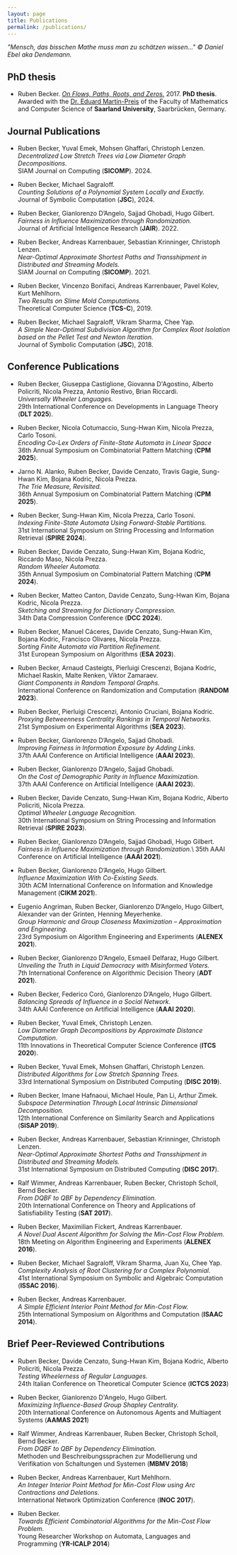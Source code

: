 ```yaml
---
layout: page
title: Publications
permalink: /publications/
---
```


*"Mensch, das bisschen Mathe muss man zu schätzen wissen..." &copy; Daniel Ebel aka Dendemann.*

## PhD thesis

* Ruben Becker. *[On Flows, Paths, Roots, and Zeros.](https://publikationen.sulb.uni-saarland.de/bitstream/20.500.11880/27162/1/thesis_revised.pdf)* 2017. **PhD thesis**. Awarded with the [Dr. Eduard Martin-Preis](https://www.unigesellschaft-saarland.de/eduard-martin-preis/preistraeger-2018-2019) of the Faculty of Mathematics and Computer Science of **Saarland University**, Saarbrücken, Germany.


## Journal Publications

* Ruben Becker, Yuval Emek, Mohsen Ghaffari, Christoph Lenzen.\
*Decentralized Low Stretch Trees via Low Diameter Graph Decompositions.*\
SIAM Journal on Computing (**SICOMP**). 2024.

* Ruben Becker, Michael Sagraloff.\
*Counting Solutions of a Polynomial System Locally and Exactly.*\
Journal of Symbolic Computation (**JSC**), 2024.

* Ruben Becker, Gianlorenzo D’Angelo, Sajjad Ghobadi, Hugo Gilbert.\
*Fairness in Influence Maximization through Randomization.*\
Journal of Artificial Intelligence Research (**JAIR**). 2022.

* Ruben Becker, Andreas Karrenbauer, Sebastian Krinninger, Christoph Lenzen.\
*Near-Optimal Approximate Shortest Paths and Transshipment in Distributed and Streaming Models.*\
SIAM Journal on Computing (**SICOMP**). 2021.

* Ruben Becker, Vincenzo Bonifaci, Andreas Karrenbauer, Pavel Kolev, Kurt Mehlhorn.\
*Two Results on Slime Mold Computations.*\
Theoretical Computer Science (**TCS-C**), 2019.

* Ruben Becker, Michael Sagraloff, Vikram Sharma, Chee Yap.\
*A Simple Near-Optimal Subdivision Algorithm for Complex Root Isolation based on the Pellet Test and Newton Iteration.*\
Journal of Symbolic Computation (**JSC**), 2018.


## Conference Publications

* Ruben Becker, Giuseppa Castiglione, Giovanna D'Agostino, Alberto Policriti, Nicola Prezza, Antonio Restivo, Brian Riccardi.\
*Universally Wheeler Languages.*\
29th International Conference on Developments in Language Theory (**DLT 2025**).

* Ruben Becker, Nicola Cotumaccio, Sung-Hwan Kim, Nicola Prezza, Carlo Tosoni.\
*Encoding Co-Lex Orders of Finite-State Automata in Linear Space*\
36th Annual Symposium on Combinatorial Pattern Matching (**CPM 2025**).

* Jarno N. Alanko, Ruben Becker, Davide Cenzato, Travis Gagie, Sung-Hwan Kim, Bojana Kodric, Nicola Prezza.\
*The Trie Measure, Revisited.*\
36th Annual Symposium on Combinatorial Pattern Matching (**CPM 2025**).

* Ruben Becker, Sung-Hwan Kim, Nicola Prezza, Carlo Tosoni.\
*Indexing Finite-State Automata Using Forward-Stable Partitions.*\
31st International Symposium on String Processing and Information Retrieval (**SPIRE 2024**).

* Ruben Becker, Davide Cenzato, Sung-Hwan Kim, Bojana Kodric, Riccardo Maso, Nicola Prezza.\
*Random Wheeler Automata.*\
35th Annual Symposium on Combinatorial Pattern Matching (**CPM 2024**).

* Ruben Becker, Matteo Canton, Davide Cenzato, Sung-Hwan Kim, Bojana Kodric, Nicola Prezza.\
*Sketching and Streaming for Dictionary Compression.*\
34th Data Compression Conference (**DCC 2024**).

* Ruben Becker, Manuel Cáceres, Davide Cenzato, Sung-Hwan Kim, Bojana Kodric, Francisco Olivares, Nicola Prezza.\
*Sorting Finite Automata via Partition Refinement.*\
31st European Symposium on Algorithms (**ESA 2023**).

* Ruben Becker, Arnaud Casteigts, Pierluigi Crescenzi, Bojana Kodric, Michael Raskin, Malte Renken, Viktor Zamaraev.\
*Giant Components in Random Temporal Graphs.*\
International Conference on Randomization and Computation (**RANDOM 2023**).

* Ruben Becker, Pierluigi Crescenzi, Antonio Cruciani, Bojana Kodric.\
*Proxying Betweenness Centrality Rankings in Temporal Networks.*\
21st Symposium on Experimental Algorithms (**SEA 2023**).

* Ruben Becker, Gianlorenzo D’Angelo, Sajjad Ghobadi.\
*Improving Fairness in Information Exposure by Adding Links.*\
37th AAAI Conference on Artificial Intelligence (**AAAI 2023**).

* Ruben Becker, Gianlorenzo D’Angelo, Sajjad Ghobadi.\
*On the Cost of Demographic Parity in Influence Maximization.*\
37th AAAI Conference on Artificial Intelligence (**AAAI 2023**).

* Ruben Becker, Davide Cenzato, Sung-Hwan Kim, Bojana Kodric, Alberto Policriti, Nicola Prezza.\
*Optimal Wheeler Language Recognition.*\
30th International Symposium on String Processing and Information Retrieval (**SPIRE 2023**).

* Ruben Becker, Gianlorenzo D’Angelo, Sajjad Ghobadi, Hugo Gilbert.\
*Fairness in Influence Maximization through Randomization.*\ 
35th AAAI Conference on Artificial Intelligence (**AAAI 2021**).

* Ruben Becker, Gianlorenzo D’Angelo, Hugo Gilbert.\
*Influence Maximization With Co-Existing Seeds.*\
30th ACM International Conference on Information and Knowledge Management (**CIKM 2021**).

* Eugenio Angriman, Ruben Becker, Gianlorenzo D’Angelo, Hugo Gilbert, Alexander van der Grinten, Henning Meyerhenke.\
*Group Harmonic and Group Closeness Maximization – Approximation and Engineering.* \
23rd Symposium on Algorithm Engineering and Experiments (**ALENEX 2021**).

* Ruben Becker, Gianlorenzo D’Angelo, Esmaeil Delfaraz, Hugo Gilbert. \
*Unveiling the Truth in Liquid Democracy with Misinformed Voters.* \
7th International Conference on Algorithmic Decision Theory (**ADT 2021**).

* Ruben Becker, Federico Coró, Gianlorenzo D’Angelo, Hugo Gilbert. \
*Balancing Spreads of Influence in a Social Network.* \
34th AAAI Conference on Artificial Intelligence (**AAAI 2020**).

* Ruben Becker, Yuval Emek, Christoph Lenzen. \
*Low Diameter Graph Decompositions by Approximate Distance Computation.*\
11th Innovations in Theoretical Computer Science Conference (**ITCS 2020**).

* Ruben Becker, Yuval Emek, Mohsen Ghaffari, Christoph Lenzen. \
*Distributed Algorithms for Low Stretch Spanning Trees.* \
33rd International Symposium on Distributed Computing (**DISC 2019**).

* Ruben Becker, Imane Hafnaoui, Michael Houle, Pan Li, Arthur Zimek. \
*Subspace Determination Through Local Intrinsic Dimensional Decomposition.*\
12th International Conference on Similarity Search and Applications (**SISAP 2019**).

* Ruben Becker, Andreas Karrenbauer, Sebastian Krinninger, Christoph Lenzen.\
*Near-Optimal Approximate Shortest Paths and Transshipment in Distributed and Streaming Models.*\
31st International Symposium on Distributed Computing (**DISC 2017**).

* Ralf Wimmer, Andreas Karrenbauer, Ruben Becker, Christoph Scholl, Bernd Becker. \
*From DQBF to QBF by Dependency Elimination.* \
20th International Conference on Theory and Applications of Satisfiability Testing (**SAT 2017**).

* Ruben Becker, Maximilian Fickert, Andreas Karrenbauer.\
*A Novel Dual Ascent Algorithm for Solving the Min-Cost Flow Problem.*\
18th Meeting on Algorithm Engineering and Experiments (**ALENEX 2016**).

* Ruben Becker, Michael Sagraloff, Vikram Sharma, Juan Xu, Chee Yap. \
*Complexity Analysis of Root Clustering for a Complex Polynomial.* \
41st International Symposium on Symbolic and Algebraic Computation (**ISSAC 2016**).

* Ruben Becker, Andreas Karrenbauer. \
*A Simple Efficient Interior Point Method for Min-Cost Flow.* \
25th International Symposium on Algorithms and Computation (**ISAAC 2014**).

## Brief Peer-Reviewed Contributions

* Ruben Becker, Davide Cenzato, Sung-Hwan Kim, Bojana Kodric, Alberto Policriti, Nicola Prezza.\
*Testing Wheelerness of Regular Languages.* \
24th Italian Conference on Theoretical Computer Science (**ICTCS 2023**)

* Ruben Becker, Gianlorenzo D'Angelo, Hugo Gilbert.\
*Maximizing Influence-Based Group Shapley Centrality.* \
20th International Conference on Autonomous Agents and Multiagent Systems (**AAMAS 2021**)

* Ralf Wimmer, Andreas Karrenbauer, Ruben Becker, Christoph Scholl, Bernd Becker.\
*From DQBF to QBF by Dependency Elimination.* \
Methoden und Beschreibungssprachen zur Modellierung und Verifikation von Schaltungen und Systemen (**MBMV 2018**)

* Ruben Becker, Andreas Karrenbauer, Kurt Mehlhorn.\
*An Integer Interior Point Method for Min-Cost Flow using Arc Contractions and Deletions.*\
International Network Optimization Conference (**INOC 2017**).

* Ruben Becker.\
*Towards Efficient Combinatorial Algorithms for the Min-Cost Flow Problem.* \
Young Researcher Workshop on Automata, Languages and Programming (**YR-ICALP 2014**)
